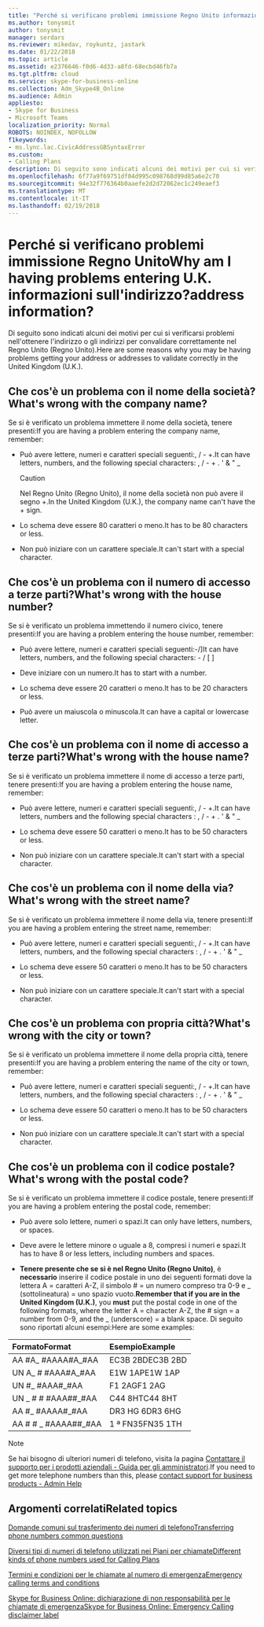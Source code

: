 ```yaml
---
title: "Perché si verificano problemi immissione Regno Unito informazioni sull'indirizzo?"
ms.author: tonysmit
author: tonysmit
manager: serdars
ms.reviewer: mikedav, roykuntz, jastark
ms.date: 01/22/2018
ms.topic: article
ms.assetid: e2376646-f0d6-4d33-a8fd-68ecbd46fb7a
ms.tgt.pltfrm: cloud
ms.service: skype-for-business-online
ms.collection: Adm_Skype4B_Online
ms.audience: Admin
appliesto:
- Skype for Business
- Microsoft Teams
localization_priority: Normal
ROBOTS: NOINDEX, NOFOLLOW
f1keywords:
- ms.lync.lac.CivicAddressGBSyntaxError
ms.custom:
- Calling Plans
description: Di seguito sono indicati alcuni dei motivi per cui si verificarsi problemi nell'ottenere l'indirizzo o gli indirizzi per convalidare correttamente nel Regno Unito (Regno Unito).
ms.openlocfilehash: 6f77a9f69751df04d995c098768d99d85a6e2c70
ms.sourcegitcommit: 94e32f776364b0aaefe2d2d72062ec1c249eaef3
ms.translationtype: MT
ms.contentlocale: it-IT
ms.lasthandoff: 02/19/2018
---
```

# <a name="why-am-i-having-problems-entering-uk-address-information"></a><span data-ttu-id="fb87f-104">Perché si verificano problemi immissione Regno Unito</span><span class="sxs-lookup"><span data-stu-id="fb87f-104">Why am I having problems entering U.K.</span></span> <span data-ttu-id="fb87f-105">informazioni sull'indirizzo?</span><span class="sxs-lookup"><span data-stu-id="fb87f-105">address information?</span></span>

<span data-ttu-id="fb87f-106">Di seguito sono indicati alcuni dei motivi per cui si verificarsi problemi nell'ottenere l'indirizzo o gli indirizzi per convalidare correttamente nel Regno Unito (Regno Unito).</span><span class="sxs-lookup"><span data-stu-id="fb87f-106">Here are some reasons why you may be having problems getting your address or addresses to validate correctly in the United Kingdom (U.K.).</span></span>
  
## <a name="whats-wrong-with-the-company-name"></a><span data-ttu-id="fb87f-107">Che cos'è un problema con il nome della società?</span><span class="sxs-lookup"><span data-stu-id="fb87f-107">What's wrong with the company name?</span></span>

<span data-ttu-id="fb87f-108">Se si è verificato un problema immettere il nome della società, tenere presenti:</span><span class="sxs-lookup"><span data-stu-id="fb87f-108">If you are having a problem entering the company name, remember:</span></span>
  
- <span data-ttu-id="fb87f-109">Può avere lettere, numeri e caratteri speciali seguenti:, / - +.</span><span class="sxs-lookup"><span data-stu-id="fb87f-109">It can have letters, numbers, and the following special characters: , / - + .</span></span> <span data-ttu-id="fb87f-110">' &amp; " _</span><span class="sxs-lookup"><span data-stu-id="fb87f-110"></span></span> 
    
    > [!CAUTION]
    > <span data-ttu-id="fb87f-111">Nel Regno Unito (Regno Unito), il nome della società non può avere il segno +.</span><span class="sxs-lookup"><span data-stu-id="fb87f-111">In the United Kingdom (U.K.), the company name can't have the + sign.</span></span> 
  
- <span data-ttu-id="fb87f-112">Lo schema deve essere 80 caratteri o meno.</span><span class="sxs-lookup"><span data-stu-id="fb87f-112">It has to be 80 characters or less.</span></span>
    
- <span data-ttu-id="fb87f-113">Non può iniziare con un carattere speciale.</span><span class="sxs-lookup"><span data-stu-id="fb87f-113">It can't start with a special character.</span></span>
    
## <a name="whats-wrong-with-the-house-number"></a><span data-ttu-id="fb87f-114">Che cos'è un problema con il numero di accesso a terze parti?</span><span class="sxs-lookup"><span data-stu-id="fb87f-114">What's wrong with the house number?</span></span>

<span data-ttu-id="fb87f-115">Se si è verificato un problema immettendo il numero civico, tenere presenti:</span><span class="sxs-lookup"><span data-stu-id="fb87f-115">If you are having a problem entering the house number, remember:</span></span>
  
- <span data-ttu-id="fb87f-116">Può avere lettere, numeri e caratteri speciali seguenti:-/]</span><span class="sxs-lookup"><span data-stu-id="fb87f-116">It can have letters, numbers, and the following special characters: - / [ ]</span></span>
    
- <span data-ttu-id="fb87f-117">Deve iniziare con un numero.</span><span class="sxs-lookup"><span data-stu-id="fb87f-117">It has to start with a number.</span></span>
    
- <span data-ttu-id="fb87f-118">Lo schema deve essere 20 caratteri o meno.</span><span class="sxs-lookup"><span data-stu-id="fb87f-118">It has to be 20 characters or less.</span></span>
    
- <span data-ttu-id="fb87f-119">Può avere un maiuscola o minuscola.</span><span class="sxs-lookup"><span data-stu-id="fb87f-119">It can have a capital or lowercase letter.</span></span>
    
## <a name="whats-wrong-with-the-house-name"></a><span data-ttu-id="fb87f-120">Che cos'è un problema con il nome di accesso a terze parti?</span><span class="sxs-lookup"><span data-stu-id="fb87f-120">What's wrong with the house name?</span></span>

<span data-ttu-id="fb87f-121">Se si è verificato un problema immettere il nome di accesso a terze parti, tenere presenti:</span><span class="sxs-lookup"><span data-stu-id="fb87f-121">If you are having a problem entering the house name, remember:</span></span>
  
- <span data-ttu-id="fb87f-122">Può avere lettere, numeri e caratteri speciali seguenti:, / - +.</span><span class="sxs-lookup"><span data-stu-id="fb87f-122">It can have letters, numbers and the following special characters : , / - + .</span></span> <span data-ttu-id="fb87f-123">' &amp; " _</span><span class="sxs-lookup"><span data-stu-id="fb87f-123"></span></span>
    
- <span data-ttu-id="fb87f-124">Lo schema deve essere 50 caratteri o meno.</span><span class="sxs-lookup"><span data-stu-id="fb87f-124">It has to be 50 characters or less.</span></span>
    
- <span data-ttu-id="fb87f-125">Non può iniziare con un carattere speciale.</span><span class="sxs-lookup"><span data-stu-id="fb87f-125">It can't start with a special character.</span></span>
    
## <a name="whats-wrong-with-the-street-name"></a><span data-ttu-id="fb87f-126">Che cos'è un problema con il nome della via?</span><span class="sxs-lookup"><span data-stu-id="fb87f-126">What's wrong with the street name?</span></span>

<span data-ttu-id="fb87f-127">Se si è verificato un problema immettere il nome della via, tenere presenti:</span><span class="sxs-lookup"><span data-stu-id="fb87f-127">If you are having a problem entering the street name, remember:</span></span>
  
- <span data-ttu-id="fb87f-128">Può avere lettere, numeri e caratteri speciali seguenti:, / - +.</span><span class="sxs-lookup"><span data-stu-id="fb87f-128">It can have letters, numbers, and the following special characters : , / - + .</span></span> <span data-ttu-id="fb87f-129">' &amp; " _</span><span class="sxs-lookup"><span data-stu-id="fb87f-129"></span></span> 
    
- <span data-ttu-id="fb87f-130">Lo schema deve essere 50 caratteri o meno.</span><span class="sxs-lookup"><span data-stu-id="fb87f-130">It has to be 50 characters or less.</span></span>
    
- <span data-ttu-id="fb87f-131">Non può iniziare con un carattere speciale.</span><span class="sxs-lookup"><span data-stu-id="fb87f-131">It can't start with a special character.</span></span> 
    
## <a name="whats-wrong-with-the-city-or-town"></a><span data-ttu-id="fb87f-132">Che cos'è un problema con propria città?</span><span class="sxs-lookup"><span data-stu-id="fb87f-132">What's wrong with the city or town?</span></span>

<span data-ttu-id="fb87f-133">Se si è verificato un problema immettere il nome della propria città, tenere presenti:</span><span class="sxs-lookup"><span data-stu-id="fb87f-133">If you are having a problem entering the name of the city or town, remember:</span></span>
  
- <span data-ttu-id="fb87f-134">Può avere lettere, numeri e caratteri speciali seguenti:, / - +.</span><span class="sxs-lookup"><span data-stu-id="fb87f-134">It can have letters, numbers, and the following special characters : , / - + .</span></span> <span data-ttu-id="fb87f-135">' &amp; " _</span><span class="sxs-lookup"><span data-stu-id="fb87f-135"></span></span>
    
- <span data-ttu-id="fb87f-136">Lo schema deve essere 50 caratteri o meno.</span><span class="sxs-lookup"><span data-stu-id="fb87f-136">It has to be 50 characters or less.</span></span>
    
- <span data-ttu-id="fb87f-137">Non può iniziare con un carattere speciale.</span><span class="sxs-lookup"><span data-stu-id="fb87f-137">It can't start with a special character.</span></span> 
    
## <a name="whats-wrong-with-the-postal-code"></a><span data-ttu-id="fb87f-138">Che cos'è un problema con il codice postale?</span><span class="sxs-lookup"><span data-stu-id="fb87f-138">What's wrong with the postal code?</span></span>

<span data-ttu-id="fb87f-139">Se si è verificato un problema immettere il codice postale, tenere presenti:</span><span class="sxs-lookup"><span data-stu-id="fb87f-139">If you are having a problem entering the postal code, remember:</span></span>
  
- <span data-ttu-id="fb87f-140">Può avere solo lettere, numeri o spazi.</span><span class="sxs-lookup"><span data-stu-id="fb87f-140">It can only have letters, numbers, or spaces.</span></span>
    
- <span data-ttu-id="fb87f-141">Deve avere le lettere minore o uguale a 8, compresi i numeri e spazi.</span><span class="sxs-lookup"><span data-stu-id="fb87f-141">It has to have 8 or less letters, including numbers and spaces.</span></span>
    
- <span data-ttu-id="fb87f-142">**Tenere presente che se si è nel Regno Unito (Regno Unito)**, è **necessario** inserire il codice postale in uno dei seguenti formati dove la lettera A = caratteri A-Z, il simbolo # = un numero compreso tra 0-9 e _ (sottolineatura) = uno spazio vuoto.</span><span class="sxs-lookup"><span data-stu-id="fb87f-142">**Remember that if you are in the United Kingdom (U.K.)**, you **must** put the postal code in one of the following formats, where the letter A = character A-Z, the # sign = a number from 0-9, and the _ (underscore) = a blank space.</span></span> <span data-ttu-id="fb87f-143">Di seguito sono riportati alcuni esempi:</span><span class="sxs-lookup"><span data-stu-id="fb87f-143">Here are some examples:</span></span>
    
|<span data-ttu-id="fb87f-144">**Formato**</span><span class="sxs-lookup"><span data-stu-id="fb87f-144">**Format**</span></span>|<span data-ttu-id="fb87f-145">**Esempio**</span><span class="sxs-lookup"><span data-stu-id="fb87f-145">**Example**</span></span>|
|:-----|:-----|
|<span data-ttu-id="fb87f-146">AA #A_ #AA</span><span class="sxs-lookup"><span data-stu-id="fb87f-146">AA#A_#AA</span></span>  <br/> |<span data-ttu-id="fb87f-147">EC3B 2BD</span><span class="sxs-lookup"><span data-stu-id="fb87f-147">EC3B 2BD</span></span>  <br/> |
|<span data-ttu-id="fb87f-148">UN A_ # #AA</span><span class="sxs-lookup"><span data-stu-id="fb87f-148">A#A_#AA</span></span>  <br/> |<span data-ttu-id="fb87f-149">E1W 1AP</span><span class="sxs-lookup"><span data-stu-id="fb87f-149">E1W 1AP</span></span>  <br/> |
|<span data-ttu-id="fb87f-150">UN #_ #AA</span><span class="sxs-lookup"><span data-stu-id="fb87f-150">A#_#AA</span></span>  <br/> |<span data-ttu-id="fb87f-151">F1 2AG</span><span class="sxs-lookup"><span data-stu-id="fb87f-151">F1 2AG</span></span>  <br/> |
|<span data-ttu-id="fb87f-152">UN _ # # #AA</span><span class="sxs-lookup"><span data-stu-id="fb87f-152">A##_#AA</span></span>  <br/> |<span data-ttu-id="fb87f-153">C44 8HT</span><span class="sxs-lookup"><span data-stu-id="fb87f-153">C44 8HT</span></span>  <br/> |
|<span data-ttu-id="fb87f-154">AA #_ #AA</span><span class="sxs-lookup"><span data-stu-id="fb87f-154">AA#_#AA</span></span>  <br/> |<span data-ttu-id="fb87f-155">DR3 HG 6</span><span class="sxs-lookup"><span data-stu-id="fb87f-155">DR3 6HG</span></span>  <br/> |
|<span data-ttu-id="fb87f-156">AA # # _ #AA</span><span class="sxs-lookup"><span data-stu-id="fb87f-156">AA##_#AA</span></span>  <br/> |<span data-ttu-id="fb87f-157">1 ª FN35</span><span class="sxs-lookup"><span data-stu-id="fb87f-157">FN35 1TH</span></span>  <br/> |

> [!NOTE]
> <span data-ttu-id="fb87f-158">Se hai bisogno di ulteriori numeri di telefono, visita la pagina [Contattare il supporto per i prodotti aziendali - Guida per gli amministratori](https://support.office.com/article/32a17ca7-6fa0-4870-8a8d-e25ba4ccfd4b).</span><span class="sxs-lookup"><span data-stu-id="fb87f-158">If you need to get more telephone numbers than this, please [contact support for business products - Admin Help](https://support.office.com/article/32a17ca7-6fa0-4870-8a8d-e25ba4ccfd4b)</span></span>

   
## <a name="related-topics"></a><span data-ttu-id="fb87f-159">Argomenti correlati</span><span class="sxs-lookup"><span data-stu-id="fb87f-159">Related topics</span></span>
[<span data-ttu-id="fb87f-160">Domande comuni sul trasferimento dei numeri di telefono</span><span class="sxs-lookup"><span data-stu-id="fb87f-160">Transferring phone numbers common questions</span></span>](transferring-phone-numbers-common-questions.md)

[<span data-ttu-id="fb87f-161">Diversi tipi di numeri di telefono utilizzati nei Piani per chiamate</span><span class="sxs-lookup"><span data-stu-id="fb87f-161">Different kinds of phone numbers used for Calling Plans</span></span>](different-kinds-of-phone-numbers-used-for-calling-plans.md)

[<span data-ttu-id="fb87f-162">Termini e condizioni per le chiamate al numero di emergenza</span><span class="sxs-lookup"><span data-stu-id="fb87f-162">Emergency calling terms and conditions</span></span>](emergency-calling-terms-and-conditions.md)

[<span data-ttu-id="fb87f-163">Skype for Business Online: dichiarazione di non responsabilità per le chiamate di emergenza</span><span class="sxs-lookup"><span data-stu-id="fb87f-163">Skype for Business Online: Emergency Calling disclaimer label</span></span>](https://go.microsoft.com/fwlink/?LinkID=692099)
